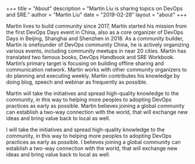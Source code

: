 +++
title = "About"
description = "Martin Liu is sharing topics on DevOps and SRE."
author = "Martin Liu"
date = "2019-02-28"
layout = "about"
+++

Martin lives to build community since 2017, Martin started his mission from the first DevOps Days event in China, also as a core organizer of DevOps Days in Beijing, Shanghai and Shenzhen in 2018. As a community builder, Martin is onefounder of DevOps community China, he is actively organizing various events, including community meetups in near 20 cities. Martin has translated two famous books, DevOps Handbook and SRE Workbook. Martin’s primary target is focusing on building offline sharing and communication network. Martin works with other community organizers to do planning and executing weekly. Martin contributes his knowledge by doing blog, speech and webinar as frequently as possible. 

Martin will take the initiatives and spread high-quality knowledge to the community, in this way to helping more peoples to adopting DevOps practices as early as possible. Martin believes joining a global community can establish a two-way connection with the world, that will exchange new ideas and bring value back to local as well. 

I will take the initiatives and spread high-quality knowledge to the community, in this way to helping more peoples to adopting DevOps practices as early as possible. I believes joining a global community can establish a two-way connection with the world, that will exchange new ideas and bring value back to local as well. 
